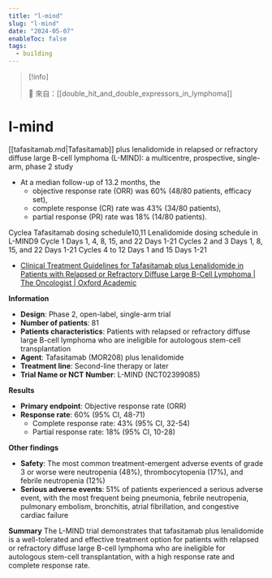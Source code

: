 ```yaml
---
title: "l-mind"
slug: "l-mind"
date: "2024-05-07"
enableToc: false
tags:
  - building
---
```


> [!info]
>
> 🌱 來自：[[double_hit_and_double_expressors_in_lymphoma]]

# l-mind

[[tafasitamab.md|Tafasitamab]] plus lenalidomide in relapsed or refractory diffuse large B-cell lymphoma (L-MIND): a multicentre, prospective, single-arm, phase 2 study

- At a median follow-up of 13.2 months, the
  - objective response rate (ORR) was 60% (48/80 patients, efficacy set),
  - complete response (CR) rate was 43% (34/80 patients),
  - partial response (PR) rate was 18% (14/80 patients).

Cyclea Tafasitamab dosing schedule10,11 Lenalidomide dosing schedule in L-MIND9
Cycle 1 Days 1, 4, 8, 15, and 22 Days 1-21
Cycles 2 and 3 Days 1, 8, 15, and 22 Days 1-21
Cycles 4 to 12 Days 1 and 15 Days 1-21

- [Clinical Treatment Guidelines for Tafasitamab plus Lenalidomide in Patients with Relapsed or Refractory Diffuse Large B-Cell Lymphoma | The Oncologist | Oxford Academic](https://academic.oup.com/oncolo/article/28/3/199/6989635)

**Information**

- **Design**: Phase 2, open-label, single-arm trial
- **Number of patients**: 81
- **Patients characteristics**: Patients with relapsed or refractory diffuse large B-cell lymphoma who are ineligible for autologous stem-cell transplantation
- **Agent**: Tafasitamab (MOR208) plus lenalidomide
- **Treatment line**: Second-line therapy or later
- **Trial Name or NCT Number**: L-MIND (NCT02399085)

**Results**

- **Primary endpoint**: Objective response rate (ORR)
- **Response rate**: 60% (95% CI, 48-71)
  - Complete response rate: 43% (95% CI, 32-54)
  - Partial response rate: 18% (95% CI, 10-28)

**Other findings**

- **Safety**: The most common treatment-emergent adverse events of grade 3 or worse were neutropenia (48%), thrombocytopenia (17%), and febrile neutropenia (12%)
- **Serious adverse events**: 51% of patients experienced a serious adverse event, with the most frequent being pneumonia, febrile neutropenia, pulmonary embolism, bronchitis, atrial fibrillation, and congestive cardiac failure

**Summary**
The L-MIND trial demonstrates that tafasitamab plus lenalidomide is a well-tolerated and effective treatment option for patients with relapsed or refractory diffuse large B-cell lymphoma who are ineligible for autologous stem-cell transplantation, with a high response rate and complete response rate.
